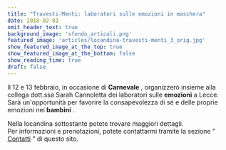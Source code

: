 ```yaml
---
title: "Travesti-Menti: laboratori sulle emozioni in maschera"
date: 2018-02-01
omit_header_text: true
background_image: 'sfondo_articoli.png'
featured_image: 'articles/locandina-travesti-menti_3_orig.jpg'
show_featured_image_at_the_top: true
show_featured_image_at_the_bottom: false
show_reading_time: true
draft: false
---
```


Il 12 e 13 febbraio, in occasione di **Carnevale** , organizzerò insieme alla
collega dott.ssa Sarah Cannoletta dei laboratori sulle **emozioni** a Lecce.
Sarà un'opportunità per favorire la consapevolezza di sé e delle proprie
emozioni nei **bambini** .  
  
Nella locandina sottostante potete trovare maggiori dettagli.  
Per informazioni e prenotazioni, potete contattarmi tramite la sezione " [Contatti](/contatti) " di questo sito.

